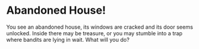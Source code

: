 # Abandoned House!

You see an abandoned house, its windows are cracked and its door seems unlocked. Inside there may be treasure, or you may stumble into a trap where bandits are lying in wait. What will you do?

<!-- _Explore the abandoned house._

_Leave the house alone._ -->
